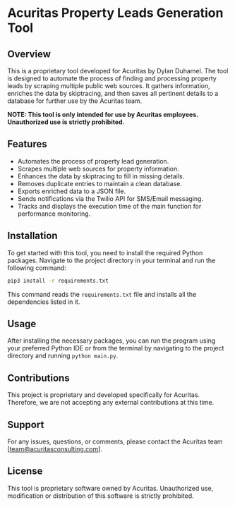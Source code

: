# Acuritas Property Leads Generation Tool

## Overview

This is a proprietary tool developed for Acuritas by Dylan Duhamel. The tool is designed to automate the process of finding and processing property leads by scraping multiple public web sources. It gathers information, enriches the data by skiptracing, and then saves all pertinent details to a database for further use by the Acuritas team.

**NOTE: This tool is only intended for use by Acuritas employees. Unauthorized use is strictly prohibited.**

## Features

- Automates the process of property lead generation.
- Scrapes multiple web sources for property information.
- Enhances the data by skiptracing to fill in missing details.
- Removes duplicate entries to maintain a clean database.
- Exports enriched data to a JSON file.
- Sends notifications via the Twilio API for SMS/Email messaging.
- Tracks and displays the execution time of the main function for performance monitoring.

## Installation

To get started with this tool, you need to install the required Python packages. Navigate to the project directory in your terminal and run the following command:

```sh
pip3 install -r requirements.txt
```

This command reads the `requirements.txt` file and installs all the dependencies listed in it.

## Usage

After installing the necessary packages, you can run the program using your preferred Python IDE or from the terminal by navigating to the project directory and running `python main.py`.

## Contributions

This project is proprietary and developed specifically for Acuritas. Therefore, we are not accepting any external contributions at this time. 

## Support

For any issues, questions, or comments, please contact the Acuritas team [team@acuritasconsulting.com].

## License

This tool is proprietary software owned by Acuritas. Unauthorized use, modification or distribution of this software is strictly prohibited.
